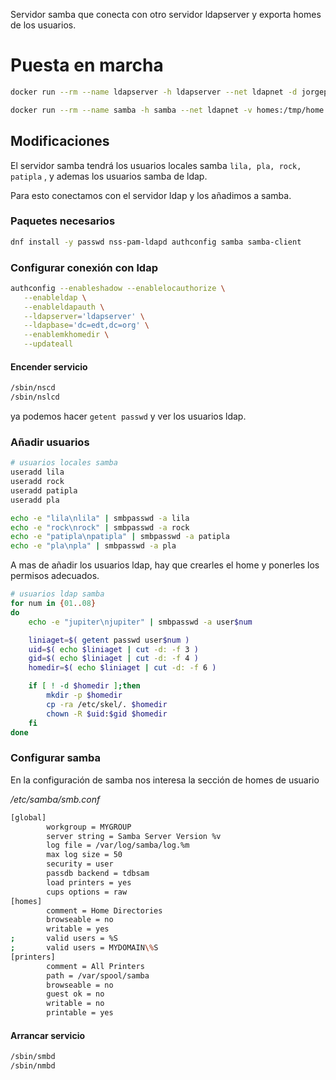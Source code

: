 Servidor samba que conecta con otro servidor ldapserver y exporta homes de los usuarios.



# Puesta en marcha

```bash
docker run --rm --name ldapserver -h ldapserver --net ldapnet -d jorgepastorr/ldapserver19

docker run --rm --name samba -h samba --net ldapnet -v homes:/tmp/home --privileged -d jorgepastorr/samba19:pam
```





## Modificaciones

El servidor samba tendrá los usuarios locales samba `lila, pla, rock, patipla` , y ademas los usuarios samba de ldap.

Para esto conectamos con el servidor ldap y los añadimos a samba.

### Paquetes necesarios

```bash
dnf install -y passwd nss-pam-ldapd authconfig samba samba-client
```



### Configurar conexión con ldap

```bash
authconfig --enableshadow --enablelocauthorize \
   --enableldap \
   --enableldapauth \
   --ldapserver='ldapserver' \
   --ldapbase='dc=edt,dc=org' \
   --enablemkhomedir \
   --updateall
```

#### Encender servicio

```bash
/sbin/nscd
/sbin/nslcd
```

ya podemos hacer `getent passwd` y ver los usuarios ldap.



### Añadir usuarios 

```bash
# usuarios locales samba
useradd lila
useradd rock
useradd patipla
useradd pla 

echo -e "lila\nlila" | smbpasswd -a lila
echo -e "rock\nrock" | smbpasswd -a rock
echo -e "patipla\npatipla" | smbpasswd -a patipla
echo -e "pla\npla" | smbpasswd -a pla
```



A mas de añadir los usuarios ldap, hay que crearles el home y ponerles los permisos adecuados.

```bash
# usuarios ldap samba
for num in {01..08}
do 
    echo -e "jupiter\njupiter" | smbpasswd -a user$num 

    liniaget=$( getent passwd user$num )
    uid=$( echo $liniaget | cut -d: -f 3 )
    gid=$( echo $liniaget | cut -d: -f 4 )
    homedir=$( echo $liniaget | cut -d: -f 6 )

    if [ ! -d $homedir ];then
        mkdir -p $homedir
        cp -ra /etc/skel/. $homedir
        chown -R $uid:$gid $homedir
    fi
done
```



### Configurar samba

En la configuración de samba nos interesa la sección de homes de usuario

*/etc/samba/smb.conf* 

```bash
[global]
        workgroup = MYGROUP
        server string = Samba Server Version %v
        log file = /var/log/samba/log.%m
        max log size = 50
        security = user
        passdb backend = tdbsam
        load printers = yes
        cups options = raw
[homes]
        comment = Home Directories
        browseable = no
        writable = yes
;       valid users = %S
;       valid users = MYDOMAIN\%S
[printers]
        comment = All Printers
        path = /var/spool/samba
        browseable = no
        guest ok = no
        writable = no
        printable = yes
```

#### Arrancar servicio

```bash
/sbin/smbd
/sbin/nmbd
```



